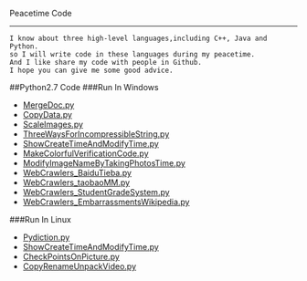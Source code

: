Peacetime Code

------------------
    I know about three high-level languages,including C++, Java and Python.
    so I will write code in these languages during my peacetime.
    And I like share my code with people in Github.
    I hope you can give me some good advice.

##Python2.7 Code
###Run In Windows
* [MergeDoc.py](https://github.com/github-luffy/luffy_coding/blob/master/Python/merge_doc.py "View Code")
* [CopyData.py](https://github.com/github-luffy/luffy_coding/blob/master/Python/CopyData.py "View Code")
* [ScaleImages.py](https://github.com/github-luffy/luffy_coding/blob/master/Python/ScaleImages.py "View Code")
* [ThreeWaysForIncompressibleString.py](https://github.com/github-luffy/luffy_coding/blob/master/Python/ThreeWaysForIncompressibleString.py "View Code")
* [ShowCreateTimeAndModifyTime.py](https://github.com/github-luffy/luffy_coding/blob/master/Python/ShowCreateTimeAndModifyTime.py "View Code")
* [MakeColorfulVerificationCode.py](https://github.com/github-luffy/luffy_coding/blob/master/Python/MakeColorfulVerificationCode.py "View Code")
* [ModifyImageNameByTakingPhotosTime.py](https://github.com/github-luffy/luffy_coding/blob/master/Python/ModifyImageNameByTakingPhotosTime.py "View Code")
* [WebCrawlers_BaiduTieba.py](https://github.com/github-luffy/luffy_coding/blob/master/Python/WebCrawlers_BaiduTieba.py "View Code")
* [WebCrawlers_taobaoMM.py](https://github.com/github-luffy/luffy_coding/blob/master/Python/WebCrawlers_taobaoMM.py "View Code")
* [WebCrawlers_StudentGradeSystem.py](https://github.com/github-luffy/luffy_coding/blob/master/Python/WebCrawlers_StudentGradeSystem.py "View Code")
* [WebCrawlers_EmbarrassmentsWikipedia.py](https://github.com/github-luffy/luffy_coding/blob/master/Python/WebCrawlers_EmbarrassmentsWikipedia.py "View Code")

###Run In Linux
* [Pydiction.py](https://github.com/github-luffy/luffy_coding/blob/master/Python/pydiction.py "View Code")
* [ShowCreateTimeAndModifyTime.py](https://github.com/github-luffy/luffy_coding/blob/master/Python/ShowCreateTimeAndModifyTime.py "View Code")
* [CheckPointsOnPicture.py](https://github.com/github-luffy/luffy_coding/blob/master/Python/CheckPointsOnPicture.py "View Code")
* [CopyRenameUnpackVideo.py](https://github.com/github-luffy/luffy_coding/blob/master/Python/copy_rename_unpack_video.py "View Code")

